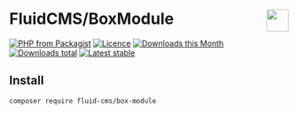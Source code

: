 # FluidCMS/BoxModule <img align="right" height="40px" src="https://developers.grapesc.cz/logo_cms_inline.png">

[![PHP from Packagist](https://img.shields.io/packagist/php-v/fluid-cms/box-module.svg?style=flat-square)](https://packagist.org/packages/fluid-cms/box-module)
[![Licence](https://img.shields.io/packagist/l/fluid-cms/box-module.svg?style=flat-square)](https://packagist.org/packages/fluid-cms/box-module)
[![Downloads this Month](https://img.shields.io/packagist/dm/fluid-cms/box-module.svg?style=flat-square)](https://packagist.org/packages/fluid-cms/box-module)
[![Downloads total](https://img.shields.io/packagist/dt/fluid-cms/box-module.svg?style=flat-square)](https://packagist.org/packages/fluid-cms/box-module)
[![Latest stable](https://img.shields.io/packagist/v/fluid-cms/box-module.svg?style=flat-square)](https://packagist.org/packages/fluid-cms/box-module)


## Install

```
composer require fluid-cms/box-module
```

